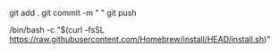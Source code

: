 git add .
git commit -m " "
git push

/bin/bash -c "$(curl -fsSL https://raw.githubusercontent.com/Homebrew/install/HEAD/install.sh)"

